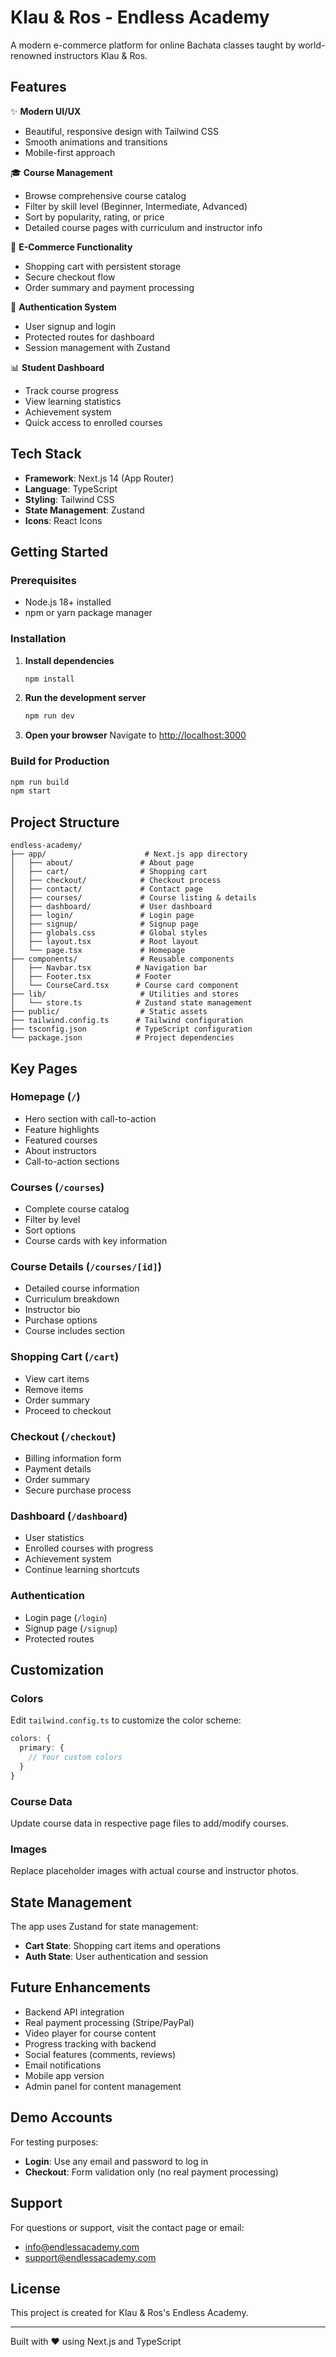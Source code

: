 # Klau & Ros - Endless Academy

A modern e-commerce platform for online Bachata classes taught by world-renowned instructors Klau & Ros.

## Features

✨ **Modern UI/UX**

- Beautiful, responsive design with Tailwind CSS
- Smooth animations and transitions
- Mobile-first approach

🎓 **Course Management**

- Browse comprehensive course catalog
- Filter by skill level (Beginner, Intermediate, Advanced)
- Sort by popularity, rating, or price
- Detailed course pages with curriculum and instructor info

🛒 **E-Commerce Functionality**

- Shopping cart with persistent storage
- Secure checkout flow
- Order summary and payment processing

🔐 **Authentication System**

- User signup and login
- Protected routes for dashboard
- Session management with Zustand

📊 **Student Dashboard**

- Track course progress
- View learning statistics
- Achievement system
- Quick access to enrolled courses

## Tech Stack

- **Framework**: Next.js 14 (App Router)
- **Language**: TypeScript
- **Styling**: Tailwind CSS
- **State Management**: Zustand
- **Icons**: React Icons

## Getting Started

### Prerequisites

- Node.js 18+ installed
- npm or yarn package manager

### Installation

1. **Install dependencies**

   ```bash
   npm install
   ```

2. **Run the development server**

   ```bash
   npm run dev
   ```

3. **Open your browser**
   Navigate to [http://localhost:3000](http://localhost:3000)

### Build for Production

```bash
npm run build
npm start
```

## Project Structure

```
endless-academy/
├── app/                      # Next.js app directory
│   ├── about/               # About page
│   ├── cart/                # Shopping cart
│   ├── checkout/            # Checkout process
│   ├── contact/             # Contact page
│   ├── courses/             # Course listing & details
│   ├── dashboard/           # User dashboard
│   ├── login/               # Login page
│   ├── signup/              # Signup page
│   ├── globals.css          # Global styles
│   ├── layout.tsx           # Root layout
│   └── page.tsx             # Homepage
├── components/              # Reusable components
│   ├── Navbar.tsx          # Navigation bar
│   ├── Footer.tsx          # Footer
│   └── CourseCard.tsx      # Course card component
├── lib/                     # Utilities and stores
│   └── store.ts            # Zustand state management
├── public/                  # Static assets
├── tailwind.config.ts      # Tailwind configuration
├── tsconfig.json           # TypeScript configuration
└── package.json            # Project dependencies
```

## Key Pages

### Homepage (`/`)

- Hero section with call-to-action
- Feature highlights
- Featured courses
- About instructors
- Call-to-action sections

### Courses (`/courses`)

- Complete course catalog
- Filter by level
- Sort options
- Course cards with key information

### Course Details (`/courses/[id]`)

- Detailed course information
- Curriculum breakdown
- Instructor bio
- Purchase options
- Course includes section

### Shopping Cart (`/cart`)

- View cart items
- Remove items
- Order summary
- Proceed to checkout

### Checkout (`/checkout`)

- Billing information form
- Payment details
- Order summary
- Secure purchase process

### Dashboard (`/dashboard`)

- User statistics
- Enrolled courses with progress
- Achievement system
- Continue learning shortcuts

### Authentication

- Login page (`/login`)
- Signup page (`/signup`)
- Protected routes

## Customization

### Colors

Edit `tailwind.config.ts` to customize the color scheme:

```typescript
colors: {
  primary: {
    // Your custom colors
  }
}
```

### Course Data

Update course data in respective page files to add/modify courses.

### Images

Replace placeholder images with actual course and instructor photos.

## State Management

The app uses Zustand for state management:

- **Cart State**: Shopping cart items and operations
- **Auth State**: User authentication and session

## Future Enhancements

- Backend API integration
- Real payment processing (Stripe/PayPal)
- Video player for course content
- Progress tracking with backend
- Social features (comments, reviews)
- Email notifications
- Mobile app version
- Admin panel for content management

## Demo Accounts

For testing purposes:

- **Login**: Use any email and password to log in
- **Checkout**: Form validation only (no real payment processing)

## Support

For questions or support, visit the contact page or email:

- info@endlessacademy.com
- support@endlessacademy.com

## License

This project is created for Klau & Ros's Endless Academy.

---

Built with ❤️ using Next.js and TypeScript
